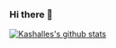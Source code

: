 ### Hi there 👋

[![Kashalles's github stats](https://github-readme-stats.vercel.app/api?username=kashalles&show_icons=true)](https://github.com/anuraghazra/github-readme-stats)

<!--
**Kashalls/Kashalls** is a ✨ _special_ ✨ repository because its `README.md` (this file) appears on your GitHub profile.

Here are some ideas to get you started:

- 🔭 I’m currently working on ...
- 🌱 I’m currently learning ...
- 👯 I’m looking to collaborate on ...
- 🤔 I’m looking for help with ...
- 💬 Ask me about ...
- 📫 How to reach me: ...
- 😄 Pronouns: ...
- ⚡ Fun fact: ...
-->
